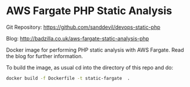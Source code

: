 # AWS Fargate PHP Static Analysis

Git Repository: https://github.com/sanddevil/devops-static-php

Blog: http://badzilla.co.uk/aws-fargate-static-analysis-php

Docker image for performing PHP static analysis with AWS Fargate. Read the blog for further information. 

To build the image, as usual cd into the directory of this repo and do:
```bash
docker build -f Dockerfile -t static-fargate  .
```